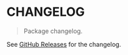 # CHANGELOG

> Package changelog.

See [GitHub Releases](https://github.com/stdlib-js/math-base-special-acoth/releases) for the changelog.